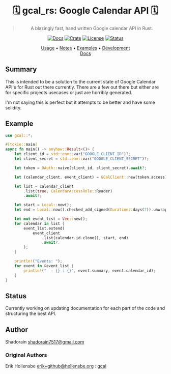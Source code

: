 </div>

<div align="center">

<br>

# 🗓️ gcal_rs: Google Calendar API 🗓️

> A blazingly fast, hand written Google calendar API in Rust.

<a href="https://docs.rs/gcal_rs/latest/gcal_rs/"> ![Docs](https://img.shields.io/docsrs/gcal_rs?color=37d4a7&logo=rust&style=for-the-badge)</a>
<a href="https://crates.io/crates/gcal_rs"> ![Crate](https://img.shields.io/crates/v/gcal_rs?color=ff4971&style=for-the-badge)</a>
<a href="/LICENSE"> ![License](https://img.shields.io/badge/license-GPL%20v3-blueviolet?style=for-the-badge)</a>
<a href="#development"> ![Status](https://img.shields.io/badge/status-WIP-informational?style=for-the-badge&color=ff69b4) </a>

[Usage](#usage)
•
[Notes](#notes)
•
[Examples](#examples)
•
[Development](#development)
<br>
[Docs](https://docs.rs/shadocal/latest/shadocal/)

</div>

## Summary

This is intended to be a solution to the current state of Google Calendar API's for Rust out there currently.
There are a few out there but either are for specific projects usecases or just are horribly generated.

I'm not saying this is perfect but it attempts to be better and have some solidity.

## Example

```rust
use gcal::*;

#[tokio::main]
async fn main() -> anyhow::Result<()> {
    let client_id = std::env::var("GOOGLE_CLIENT_ID")?;
    let client_secret = std::env::var("GOOGLE_CLIENT_SECRET")?;

    let token = OAuth::naive(client_id, client_secret).await?;

    let (calendar_client, event_client) = GCalClient::new(token.access)?.clients();

    let list = calendar_client
        .list(true, CalendarAccessRole::Reader)
        .await?;

    let start = Local::now();
    let end = Local::now().checked_add_signed(Duration::days(7)).unwrap();

    let mut event_list = Vec::new();
    for calendar in list {
        event_list.extend(
            event_client
                .list(calendar.id.clone(), start, end)
                .await?,
        );
    }

    println!("Events: ");
    for event in &event_list {
        println!("  - {} : {}", event.summary, event.calendar_id);
    }
}
```

## Status

Currently working on updating documentation for each part of the code and structuring the best API.

## Author

Shadorain <shadorain7517@gmail.com>

### Original Authors

Erik Hollensbe <erik+github@hollensbe.org> : [gcal](https://github.com/erikh/gcal)
